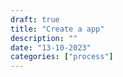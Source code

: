 ```yaml
---
draft: true
title: "Create a app"
description: ""
date: "13-10-2023"
categories: ["process"]
---
```

